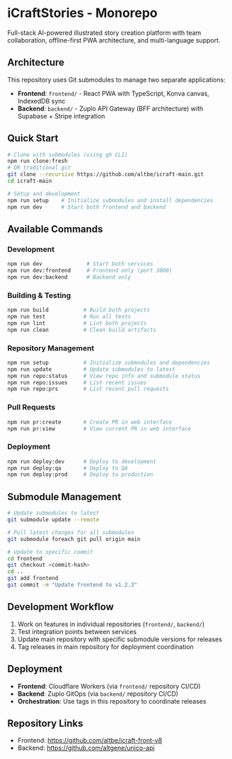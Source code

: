 # iCraftStories - Monorepo

Full-stack AI-powered illustrated story creation platform with team collaboration, offline-first PWA architecture, and multi-language support.

## Architecture

This repository uses Git submodules to manage two separate applications:

- **Frontend**: `frontend/` - React PWA with TypeScript, Konva canvas, IndexedDB sync
- **Backend**: `backend/` - Zuplo API Gateway (BFF architecture) with Supabase + Stripe integration

## Quick Start

```bash
# Clone with submodules (using gh CLI)
npm run clone:fresh
# OR traditional git
git clone --recursive https://github.com/altbe/icraft-main.git
cd icraft-main

# Setup and development
npm run setup    # Initialize submodules and install dependencies
npm run dev      # Start both frontend and backend
```

## Available Commands

### Development
```bash
npm run dev              # Start both services
npm run dev:frontend     # Frontend only (port 3000)
npm run dev:backend      # Backend only
```

### Building & Testing
```bash
npm run build           # Build both projects
npm run test            # Run all tests
npm run lint            # Lint both projects
npm run clean           # Clean build artifacts
```

### Repository Management
```bash
npm run setup           # Initialize submodules and dependencies
npm run update          # Update submodules to latest
npm run repo:status     # View repo info and submodule status
npm run repo:issues     # List recent issues
npm run repo:prs        # List recent pull requests
```

### Pull Requests
```bash
npm run pr:create       # Create PR in web interface
npm run pr:view         # View current PR in web interface
```

### Deployment
```bash
npm run deploy:dev      # Deploy to development
npm run deploy:qa       # Deploy to QA
npm run deploy:prod     # Deploy to production
```

## Submodule Management

```bash
# Update submodules to latest
git submodule update --remote

# Pull latest changes for all submodules
git submodule foreach git pull origin main

# Update to specific commit
cd frontend
git checkout <commit-hash>
cd ..
git add frontend
git commit -m "Update frontend to v1.2.3"
```

## Development Workflow

1. Work on features in individual repositories (`frontend/`, `backend/`)
2. Test integration points between services
3. Update main repository with specific submodule versions for releases
4. Tag releases in main repository for deployment coordination

## Deployment

- **Frontend**: Cloudflare Workers (via `frontend/` repository CI/CD)
- **Backend**: Zuplo GitOps (via `backend/` repository CI/CD)
- **Orchestration**: Use tags in this repository to coordinate releases

## Repository Links

- Frontend: https://github.com/altbe/icraft-front-v8
- Backend: https://github.com/altgene/unico-api